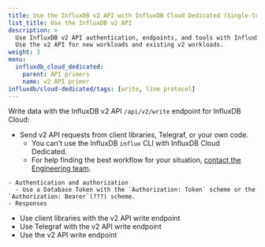 ```yaml
---
title: Use the InfluxDB v2 API with InfluxDB Cloud Dedicated (Single-tenant)
list_title: Use the InfluxDB v2 API
description: >
  Use InfluxDB v2 API authentication, endpoints, and tools with InfluxDB Cloud Dedicated (Single-tenant).
  Use the v2 API for new workloads and existing v2 workloads.
weight: 3
menu:
  influxdb_cloud_dedicated:
    parent: API primers
    name: v2 API primer
influxdb/cloud-dedicated/tags: [write, line protocol]
---
```


Write data with the InfluxDB v2 API `/api/v2/write` endpoint for InfluxDB Cloud:
  - Send v2 API requests from client libraries, Telegraf, or your own code.
    - You can't use the InfluxDB `influx` CLI with InfluxDB Cloud Dedicated.
    - For help finding the best workflow for your situation, [contact the Engineering team](link).
  <!-- v2 SAMPLE CODE -->
    - Authentication and authorization
      - Use a Database Token with the `Authorization: Token` scheme or the `Authorization: Bearer`(???) scheme.
    - Responses
  - Use client libraries with the v2 API write endpoint
  - Use Telegraf with the v2 API write endpoint
  - Use the v2 API write endpoint